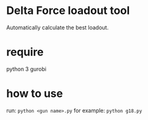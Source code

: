 <!--
 * @Author: @ydzat
 * @Date: 2024-12-13 17:21:20
 * @LastEditors: @ydzat
 * @LastEditTime: 2024-12-13 19:28:43
 * @Description: 
-->
# Delta Force loadout tool
Automatically calculate the best loadout.

# require
python 3
gurobi

# how to use
run:
`python <gun name>.py`
for example:
`python g18.py`